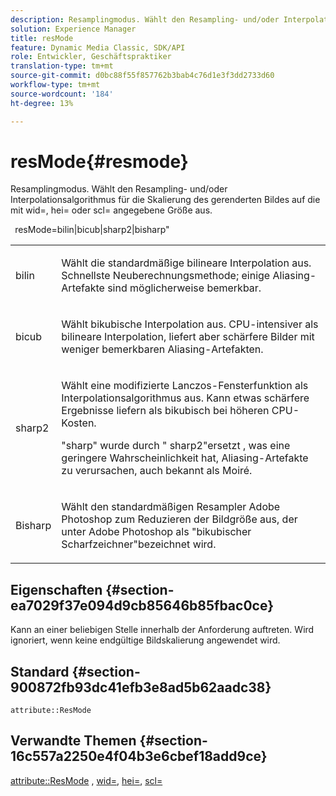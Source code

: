 ```yaml
---
description: Resamplingmodus. Wählt den Resampling- und/oder Interpolationsalgorithmus für die Skalierung des gerenderten Bildes auf die mit wid=, hei= oder scl= angegebene Größe aus.
solution: Experience Manager
title: resMode
feature: Dynamic Media Classic, SDK/API
role: Entwickler, Geschäftspraktiker
translation-type: tm+mt
source-git-commit: d0bc88f55f857762b3bab4c76d1e3f3dd2733d60
workflow-type: tm+mt
source-wordcount: '184'
ht-degree: 13%

---
```



# resMode{#resmode}

Resamplingmodus. Wählt den Resampling- und/oder Interpolationsalgorithmus für die Skalierung des gerenderten Bildes auf die mit wid=, hei= oder scl= angegebene Größe aus.

` `resMode=bilin|bicub|sharp2|bisharp&quot;

<table id="table_AF954C101B30473FAFE9930C7B694305"> 
 <tbody> 
  <tr> 
   <td colname="col1"> <p> <span class="+ topic/ph pr-d/codeph codeph"> bilin  </span> </p> </td> 
   <td colname="col2"> <p>Wählt die standardmäßige bilineare Interpolation aus. Schnellste Neuberechnungsmethode; einige Aliasing-Artefakte sind möglicherweise bemerkbar. </p> </td> 
  </tr> 
  <tr> 
   <td colname="col1"> <p> <span class="+ topic/ph pr-d/codeph codeph"> bicub  </span> </p> </td> 
   <td colname="col2"> <p>Wählt bikubische Interpolation aus. CPU-intensiver als bilineare Interpolation, liefert aber schärfere Bilder mit weniger bemerkbaren Aliasing-Artefakten. </p> </td> 
  </tr> 
  <tr> 
   <td colname="col1"> <p> <span class="+ topic/ph pr-d/codeph codeph"> sharp2  </span> </p> </td> 
   <td colname="col2"> <p>Wählt eine modifizierte Lanczos-Fensterfunktion als Interpolationsalgorithmus aus. Kann etwas schärfere Ergebnisse liefern als bikubisch bei höheren CPU-Kosten. </p> <p> <span class="codeph"> "sharp" </span> wurde durch " <span class="codeph"> sharp2"ersetzt  </span>, was eine geringere Wahrscheinlichkeit hat, Aliasing-Artefakte zu verursachen, auch bekannt als Moiré. </p> </td> 
  </tr> 
  <tr> 
   <td colname="col1"> <p> <span class="codeph"> Bisharp  </span> </p> </td> 
   <td colname="col2"> <p>Wählt den standardmäßigen Resampler <span class="keyword"> Adobe Photoshop </span> zum Reduzieren der Bildgröße aus, der unter <span class="keyword"> Adobe Photoshop </span> als "bikubischer Scharfzeichner"bezeichnet wird. </p> </td> 
  </tr> 
 </tbody> 
</table>

## Eigenschaften {#section-ea7029f37e094d9cb85646b85fbac0ce}

Kann an einer beliebigen Stelle innerhalb der Anforderung auftreten. Wird ignoriert, wenn keine endgültige Bildskalierung angewendet wird.

## Standard {#section-900872fb93dc41efb3e8ad5b62aadc38}

`attribute::ResMode`

## Verwandte Themen {#section-16c557a2250e4f04b3e6cbef18add9ce}

[attribute::ResMode](../../../../../ir-api/material-cat/image-rendering-api-ref/c-ir-material-catalog/c-ir-attributes-reference/r-ir-cat-resmode.md#reference-fdca7eb6d5104fdeae9d6ac42251db82) ,  [wid=](../../../../../ir-api/http-protocol/image-rendering-api-ref/c-ir-http-protocol-ref/c-ir-http-protocol-command-reference/r-ir-wid.md#reference-b7e691b0624941168c94b2749ae233ec),  [hei=](../../../../../ir-api/http-protocol/image-rendering-api-ref/c-ir-http-protocol-ref/c-ir-http-protocol-command-reference/r-ir-hei.md#reference-1c08f60365a94417a39867c09cac5478),  [scl=](../../../../../ir-api/http-protocol/image-rendering-api-ref/c-ir-http-protocol-ref/c-ir-http-protocol-command-reference/r-ir-scl.md#reference-b14b51a6cbe34f0bba42880540592f29)
